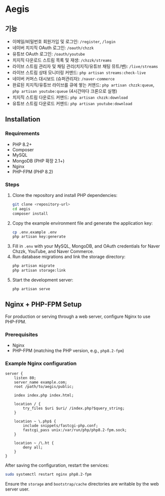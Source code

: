 # Aegis

## 기능

- 이메일/비밀번호 회원가입 및 로그인: `/register`, `/login`
- 네이버 치지직 OAuth 로그인: `/oauth/chzzk`
- 유튜브 OAuth 로그인: `/oauth/youtube`
- 치지직 다운로드 스트림 목록 및 재생: `/chzzk/streams`
- 라이브 스트림 관리자 및 채팅 관리(치지직/유튜브 채팅 뮤트/밴): `/live/streams`
- 라이브 스트림 상태 모니터링 커맨드: `php artisan streams:check-live`
- 네이버 커머스 대시보드 (슈퍼관리자): `/naver-commerce`
- 완료된 치지직/유튜브 라이브를 큐에 쌓는 커맨드: `php artisan chzzk:queue`, `php artisan youtube:queue` (4시간마다 크론으로 실행)
- 치지직 스트림 다운로드 커맨드: `php artisan chzzk:download`
- 유튜브 스트림 다운로드 커맨드: `php artisan youtube:download`

## Installation

### Requirements

- PHP 8.2+
- Composer
- MySQL
- MongoDB (PHP 확장 2.1+)
- Nginx
- PHP-FPM (PHP 8.2)

### Steps

1. Clone the repository and install PHP dependencies:
   ```bash
   git clone <repository-url>
   cd aegis
   composer install
   ```
2. Copy the example environment file and generate the application key:
   ```bash
   cp .env.example .env
   php artisan key:generate
   ```
3. Fill in `.env` with your MySQL, MongoDB, and OAuth credentials for Naver Chzzk, YouTube, and Naver Commerce.
4. Run database migrations and link the storage directory:
   ```bash
   php artisan migrate
   php artisan storage:link
   ```
5. Start the development server:
   ```bash
   php artisan serve
   ```

## Nginx + PHP-FPM Setup

For production or serving through a web server, configure Nginx to use PHP-FPM.

### Prerequisites

- Nginx
- PHP-FPM (matching the PHP version, e.g., `php8.2-fpm`)

### Example Nginx configuration

```
server {
    listen 80;
    server_name example.com;
    root /path/to/aegis/public;

    index index.php index.html;

    location / {
        try_files $uri $uri/ /index.php?$query_string;
    }

    location ~ \.php$ {
        include snippets/fastcgi-php.conf;
        fastcgi_pass unix:/var/run/php/php8.2-fpm.sock;
    }

    location ~ /\.ht {
        deny all;
    }
}
```

After saving the configuration, restart the services:

```bash
sudo systemctl restart nginx php8.2-fpm
```

Ensure the `storage` and `bootstrap/cache` directories are writable by the web server user.
